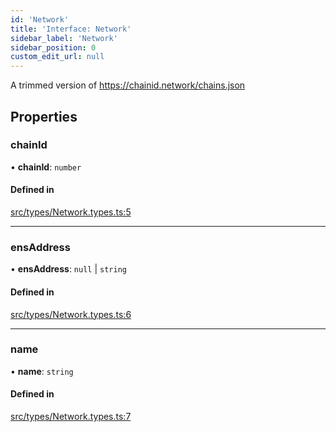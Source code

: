 ```yaml
---
id: 'Network'
title: 'Interface: Network'
sidebar_label: 'Network'
sidebar_position: 0
custom_edit_url: null
---
```


A trimmed version of https://chainid.network/chains.json

## Properties

### chainId

• **chainId**: `number`

#### Defined in

[src/types/Network.types.ts:5](https://github.com/Earnifi/essential-eth/blob/142e41f/src/types/Network.types.ts#L5)

---

### ensAddress

• **ensAddress**: `null` \| `string`

#### Defined in

[src/types/Network.types.ts:6](https://github.com/Earnifi/essential-eth/blob/142e41f/src/types/Network.types.ts#L6)

---

### name

• **name**: `string`

#### Defined in

[src/types/Network.types.ts:7](https://github.com/Earnifi/essential-eth/blob/142e41f/src/types/Network.types.ts#L7)
